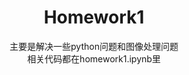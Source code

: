 # <center> Homework1 </center>

<center> 主要是解决一些python问题和图像处理问题  </center>
<center> 相关代码都在homework1.ipynb里  </center>
